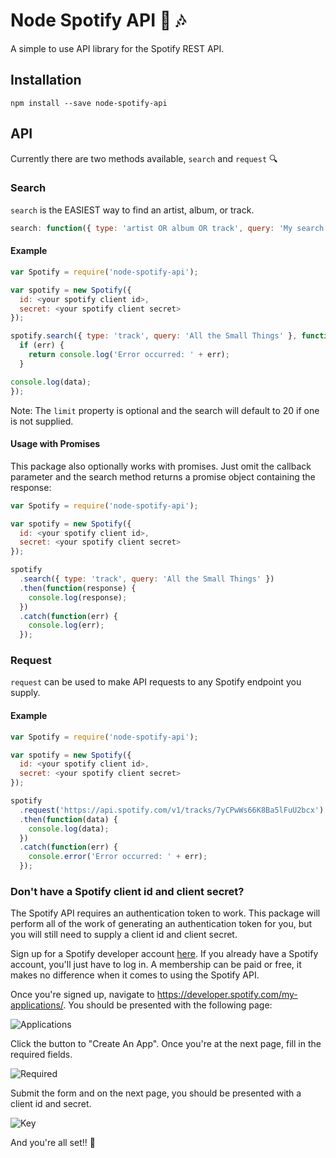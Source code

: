 # Node Spotify API 🚀 🎶 

A simple to use API library for the Spotify REST API. 

## Installation

`npm install --save node-spotify-api`

## API

Currently there are two methods available, `search` and `request` 🔍

### Search

`search` is the EASIEST way to find an artist, album, or track.

```js
search: function({ type: 'artist OR album OR track', query: 'My search query', limit: 20 }, callback);
```

#### Example

```js
var Spotify = require('node-spotify-api');

var spotify = new Spotify({
  id: <your spotify client id>,
  secret: <your spotify client secret>
});

spotify.search({ type: 'track', query: 'All the Small Things' }, function(err, data) {
  if (err) {
    return console.log('Error occurred: ' + err);
  }

console.log(data); 
});
```

Note: The `limit` property is optional and the search will default to 20 if one is not supplied.

#### Usage with Promises

This package also optionally works with promises. Just omit the callback parameter and the search method returns a promise object containing the response:

```js
var Spotify = require('node-spotify-api');

var spotify = new Spotify({
  id: <your spotify client id>,
  secret: <your spotify client secret>
});

spotify
  .search({ type: 'track', query: 'All the Small Things' })
  .then(function(response) {
    console.log(response);
  })
  .catch(function(err) {
    console.log(err);
  });
```

### Request

`request` can be used to make API requests to any Spotify endpoint you supply.

#### Example

```js
var Spotify = require('node-spotify-api');

var spotify = new Spotify({
  id: <your spotify client id>,
  secret: <your spotify client secret>
});

spotify
  .request('https://api.spotify.com/v1/tracks/7yCPwWs66K8Ba5lFuU2bcx')
  .then(function(data) {
    console.log(data); 
  })
  .catch(function(err) {
    console.error('Error occurred: ' + err); 
  });
```

### Don't have a Spotify client id and client secret?

The Spotify API requires an authentication token to work. This package will perform all of the work of generating an authentication token for you, but you will still need to supply a client id and client secret.

Sign up for a Spotify developer account [here](https://developer.spotify.com/my-applications/#!/login). If you already have a Spotify account, you'll just have to log in. A membership can be paid or free, it makes no difference when it comes to using the Spotify API.

Once you're signed up, navigate to <https://developer.spotify.com/my-applications/>. You should be presented with the following page:

![Applications](https://image.noelshack.com/fichiers/2019/03/2/1547591335-f3347c1a-50df-47ff-969e-a5246cf83927.jpeg)

Click the button to "Create An App". Once you're at the next page, fill in the required fields.

![Required](https://image.noelshack.com/fichiers/2019/03/2/1547591335-f3347c1a-50df-47ff-969e-a5246cf83927.jpeg)

Submit the form and on the next page, you should be presented with a client id and secret.

![Key](https://image.noelshack.com/fichiers/2019/03/2/1547591335-f3347c1a-50df-47ff-969e-a5246cf83927.jpeg)

And you're all set!! 🎉 
